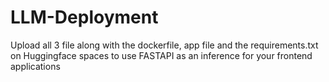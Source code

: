 # LLM-Deployment

Upload all 3 file along with the dockerfile, app file and the requirements.txt on Huggingface spaces to use FASTAPI as an inference for your frontend applications

